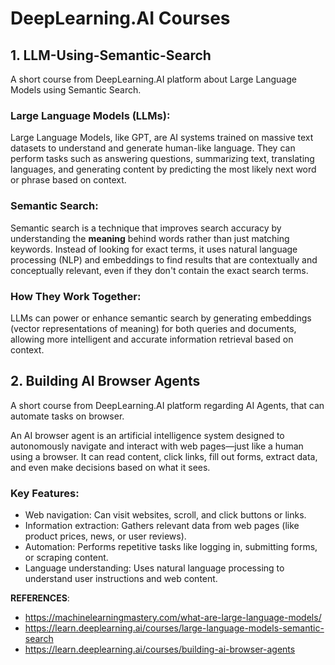 # DeepLearning.AI Courses

## 1. LLM-Using-Semantic-Search
A short course from DeepLearning.AI platform about Large Language Models using Semantic Search.<br/>

### **Large Language Models (LLMs):**
Large Language Models, like GPT, are AI systems trained on massive text datasets to understand and generate human-like language. They can perform tasks such as answering questions, summarizing text, translating languages, and generating content by predicting the most likely next word or phrase based on context.

### **Semantic Search:**
Semantic search is a technique that improves search accuracy by understanding the **meaning** behind words rather than just matching keywords. Instead of looking for exact terms, it uses natural language processing (NLP) and embeddings to find results that are contextually and conceptually relevant, even if they don't contain the exact search terms.

### How They Work Together:
LLMs can power or enhance semantic search by generating embeddings (vector representations of meaning) for both queries and documents, allowing more intelligent and accurate information retrieval based on context.


## 2. Building AI Browser Agents
A short course from DeepLearning.AI platform regarding AI Agents, that can automate tasks on browser.

An AI browser agent is an artificial intelligence system designed to autonomously navigate and interact with web pages—just like a human using a browser. It can read content, click links, fill out forms, extract data, and even make decisions based on what it sees.

### Key Features:
- Web navigation: Can visit websites, scroll, and click buttons or links.
- Information extraction: Gathers relevant data from web pages (like product prices, news, or user reviews).
- Automation: Performs repetitive tasks like logging in, submitting forms, or scraping content.
- Language understanding: Uses natural language processing to understand user instructions and web content.

















**REFERENCES**:<br/>
- https://machinelearningmastery.com/what-are-large-language-models/
- https://learn.deeplearning.ai/courses/large-language-models-semantic-search
- https://learn.deeplearning.ai/courses/building-ai-browser-agents